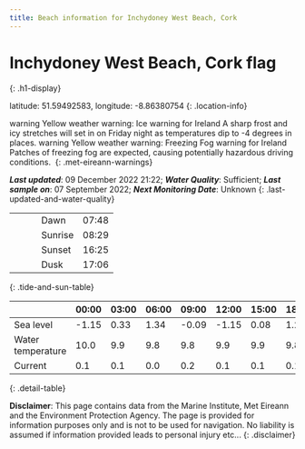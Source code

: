 ```yaml
---
title: Beach information for Inchydoney West Beach, Cork
---
```

# Inchydoney West Beach, Cork <span class="material-icons blue-flag" alt="This a Blue Flag beach">flag</span>
{: .h1-display}

latitude: 51.59492583, longitude: -8.86380754
{: .location-info}

<span class="material-icons yellow-warning">warning</span>&nbsp;Yellow weather warning: Ice warning for Ireland A sharp frost and icy stretches will set in on Friday night as temperatures dip to -4 degrees in places.&nbsp;<span class="material-icons yellow-warning">warning</span>&nbsp;Yellow weather warning: Freezing Fog warning for Ireland Patches of freezing fog are expected, causing potentially hazardous driving conditions.&nbsp;
{: .met-eireann-warnings}

___Last updated___: 09 December 2022 21:22; ___Water Quality___: Sufficient;
___Last sample on___: 07 September 2022; ___Next Monitoring Date___: Unknown
{: .last-updated-and-water-quality}

|   |   |   |   |   |
|---|---|---|---|---|
|   |   |   | Dawn  | 07:48 |
|   |   |   | Sunrise  | 08:29 |
|   |   |   | Sunset  | 16:25 |
|   |   |   | Dusk  | 17:06 |
{: .tide-and-sun-table}

<div></div>

| | 00:00 | 03:00 | 06:00 | 09:00 | 12:00 | 15:00 | 18:00 | 21:00 |
|---|---|---|---|---|---|---|---|---|
| Sea level | -1.15 | 0.33 | 1.34 | -0.09| -1.15 | 0.08 | 1.28 | 0.06 |
| Water temperature | 10.0 | 9.9 | 9.8 | 9.8 | 9.9 | 9.9 | 9.8 | 9.8 |
| Current | 0.1 | 0.1 | 0.0 | 0.2 | 0.1| 0.1 | 0.1 | 0.1 |
{: .detail-table}

__Disclaimer__: This page contains data from the Marine Institute,
Met Eireann and the Environment Protection Agency. The page is provided for
information purposes only and is not to be used for navigation. No liability
is assumed if information provided leads to personal injury etc...
{: .disclaimer}